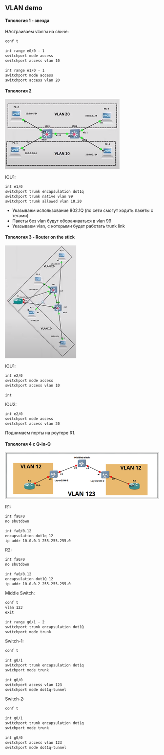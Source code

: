 ## VLAN demo

#### Топология 1 - звезда

НАстраиваем vlan'ы на свиче:

```
conf t

int range e0/0 - 1
switchport mode access
switchport access vlan 10

int range e1/0 - 1
switchport mode access
switchport access vlan 20
```

#### Топология 2

![Topology 2](topology-2.png)

IOU1:
```
int e1/0
switchport trunk encapsulation dot1q
switchport trunk native vlan 99
switchport trunk allowed vlan 10,20
```

- Указываем использование 802.1Q (по сети смогут ходить пакеты с тегами)
- Пакеты без vlan будут оборачиваться в vlan 99
- Указываем vlan, с которыми будет работать trunk link

#### Топология 3 - Router on the stick

![Toplogy 3](topology-3.png)

IOU1:

```
int e2/0
switchport mode access
switchport access vlan 10

int 
```

IOU2:

```
int e2/0
switchport mode access
switchport access vlan 20
```

Поднимаем порты на роутере R1.

#### Топология 4 с Q-in-Q

![Topology 4](topology-4.png)

R1:
```
int fa0/0
no shutdown

int fa0/0.12
encapsulation dot1q 12
ip addr 10.0.0.1 255.255.255.0
```

R2:
```
int fa0/0
no shutdown

int fa0/0.12
encapsulation dot1Q 12
ip addr 10.0.0.2 255.255.255.0

```

Middle Switch:
```
conf t
vlan 123
exit

int range g0/1 - 2
switchport trunk encapsulation dot1Q
switchport mode trunk
```

Switch-1:
```
conf t

int g0/1
switchport trunk encapsulation dot1q
swichport mode trunk

int g0/0
switchport access vlan 123
switchport mode dot1q-tunnel
```

Switch-2:
```
conf t

int g0/1
switchport trunk encapsulation dot1q
swichport mode trunk

int g0/0
switchport access vlan 123
switchport mode dot1q-tunnel
```